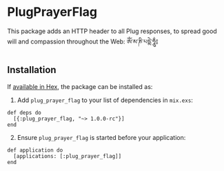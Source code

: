 # PlugPrayerFlag

This package adds an HTTP header to all Plug responses, to spread good will and compassion throughout the Web: ཨོཾ་མ་ཎི་པདྨེ་ཧཱུྂ༔

## Installation

If [available in Hex](https://hex.pm/docs/publish), the package can be installed as:

  1. Add `plug_prayer_flag` to your list of dependencies in `mix.exs`:

    def deps do
      [{:plug_prayer_flag, "~> 1.0.0-rc"}]
    end

  2. Ensure `plug_prayer_flag` is started before your application:

    def application do
      [applications: [:plug_prayer_flag]]
    end

